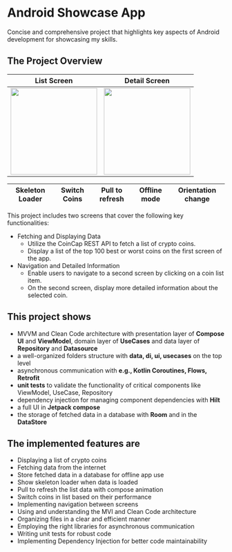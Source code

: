 # Android Showcase App

Concise and comprehensive project that highlights key aspects of Android development for showcasing my skills.

## The Project Overview

| List Screen |  Detail Screen |
| --- |  --- | 
| <img src="https://github.com/user-attachments/assets/42f5c2a1-2652-4024-ad2c-ad8003836887" width="200"> |  <img src="https://github.com/user-attachments/assets/050af7b3-4abf-453a-afd2-88a5685b42f9" width="200"> | 

| Skeleton Loader | Switch Coins | Pull to refresh | Offline mode | Orientation change |
| --- |  --- |  --- | --- | --- | 

This project includes two screens that cover the following key functionalities:

* Fetching and Displaying Data
  * Utilize the CoinCap REST API to fetch a list of crypto coins.
  * Display a list of the top 100 best or worst coins on the first screen of the app.
* Navigation and Detailed Information
  * Enable users to navigate to a second screen by clicking on a coin list item.
  * On the second screen, display more detailed information about the selected coin.

## This project shows

* MVVM and Clean Code architecture with presentation layer of **Compose UI** and **ViewModel**, domain layer of **UseCases** and data layer of **Repository** and **Datasource**
* a well-organized folders structure with **data, di, ui, usecases** on the top level
* asynchronous communication with **e.g., Kotlin Coroutines, Flows, Retrofit**
* **unit tests** to validate the functionality of critical components like ViewModel, UseCase, Repository
* dependency injection for managing component dependencies with **Hilt**
* a full UI in **Jetpack compose**
* the storage of fetched data in a database with **Room** and in the **DataStore**

## The implemented features are

* Displaying a list of crypto coins
* Fetching data from the internet
* Store fetched data in a database for offline app use
* Show skeleton loader when data is loaded
* Pull to refresh the list data with compose animation
* Switch coins in list based on their performance
* Implementing navigation between screens
* Using and understanding the MVI and Clean Code architecture
* Organizing files in a clear and efficient manner
* Employing the right libraries for asynchronous communication
* Writing unit tests for robust code
* Implementing Dependency Injection for better code maintainability
